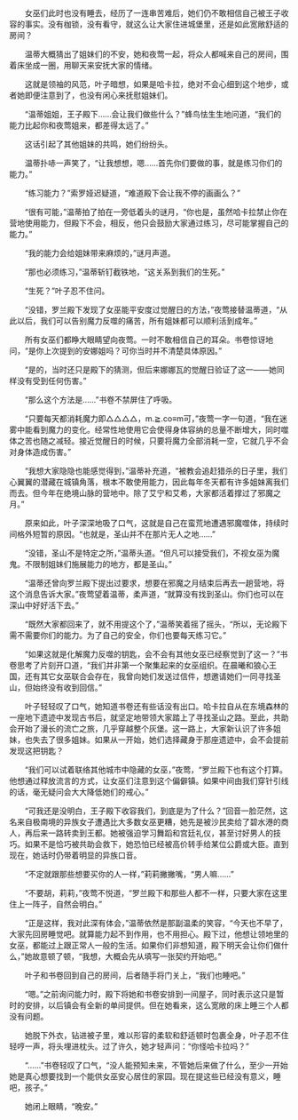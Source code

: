 　　女巫们此时也没有睡去，经历了一连串苦难后，她们仍不敢相信自己被王子收容的事实。没有枷锁，没有看守，就这么让大家住进城堡里，还是如此宽敞舒适的房间？

　　温蒂大概猜出了姐妹们的不安，她和夜莺一起，将众人都喊来自己的房间，围着床坐成一圈，用聊天来安抚大家的情绪。

　　这就是领袖的风范，叶子暗想，如果是哈卡拉，绝对不会心细到这个地步，或者她即便注意到了，也没有闲心来抚慰姐妹们。

　　“温蒂姐姐，王子殿下……会让我们做些什么？”蜂鸟怯生生地问道，“我们的能力比起你和夜莺姐来，都差得太远了。”

　　这话引起了其他姐妹的共鸣，她们纷纷头。

　　温蒂扑哧一声笑了，“让我想想，嗯……首先你们要做的事，就是练习你们的能力。”

　　“练习能力？”索罗娅迟疑道，“难道殿下会让我不停的画画么？”

　　“很有可能，”温蒂拍了拍在一旁低着头的谜月，“你也是，虽然哈卡拉禁止你在营地使用能力，但殿下不会，相反，他只会鼓励大家通过练习，尽可能掌握自己的能力。”

　　“我的能力会给姐妹带来麻烦的，”谜月声道。

　　“那也必须练习，”温蒂斩钉截铁地，“这关系到我们的生死。”

　　“生死？”叶子忍不住问。

　　“没错，罗兰殿下发现了女巫能平安度过觉醒日的方法，”夜莺接替温蒂道，“从此以后，我们可以告别魔力反噬的痛苦，所有姐妹都可以顺利活到成年。”

　　所有女巫们都睁大眼睛望向夜莺。一时不敢相信自己的耳朵。书卷惊讶地问，“是你上次提到的安娜姐吗？可你当时并不清楚具体原因。”

　　“是的，当时还只是殿下的猜测，但后来娜娜瓦的觉醒日验证了这一——她同样没有受到任何伤害。”

　　“那么这个方法是……”书卷不禁屏住了呼吸。

　　“只要每天都消耗魔力即△△△△，m.≧.co≡m可，”夜莺一字一句道，“我在迷雾中能看到魔力的变化。经常性地使用它会使得身体容纳的总量不断增大，同时噬体之苦也随之减轻。接近觉醒日的时候，只要将魔力全部消耗一空，它就几乎不会对身体造成伤害。”

　　“我想大家隐隐也能感觉得到，”温蒂补充道，“被教会追赶猎杀的日子里，我们心翼翼的潜藏在城镇角落，根本不敢使用能力，因此每年冬天都有许多姐妹离我们而去。但今年在绝境山脉的营地中。除了艾宁和艾希，大家都活着撑过了邪魔之月。”

　　原来如此，叶子深深地吸了口气，这就是自己在蛮荒地遭遇邪魔噬体，持续时间格外短暂的原因。“也就是，圣山并不在那片无人之地……”

　　“没错，圣山不是特定之所，”温蒂头道。“但凡可以接受我们，不视女巫为魔鬼。不限制姐妹们施展能力的地方，都是圣山。”

　　“温蒂还曾向罗兰殿下提出过要求，想要在邪魔之月结束后再去一趟营地，将这个消息告诉大家。”夜莺望着温蒂，柔声道，“就算没有找到圣山。你们也可以在深山中好好活下去。”

　　“既然大家都回来了，就不用提这个了，”温蒂笑着摇了摇头，“所以，无论殿下需不需要你们的能力。为了自己的安全，你们也要每天练习它。”

　　“如果这就是化解魔力反噬的钥匙，会不会有其他女巫已经察觉到了这一？”书卷思考了片刻开口道，“我们并非第一个聚集起来的女巫组织。在晨曦和狼心王国，还有其它女巫联合会存在，我曾向她们发送过信件，想邀请她们一同寻找圣山，但始终没有收到回信。”

　　叶子轻轻叹了口气，她知道书卷还有些话没有出口。哈卡拉自从在东境森林的一座地下遗迹中发现古书后，就坚定地带领大家踏上了寻找圣山之路。至此，共助会开始了漫长的流亡之旅，几乎穿越整个灰堡。这一路上，大家新认识了许多姐妹，也失去了很多姐妹。如果从一开始，她们选择藏身于那座遗迹中，会不会提前发现这把钥匙？

　　“我们可以试着联络其他城市中隐藏的女巫，”夜莺，“罗兰殿下也有这个打算。他想通过释放流言的方式，让女巫们注意到这个偏僻镇。如果中间由我们穿针引线的话，毫无疑问会大大降低她们的戒心。”

　　“可我还是没明白，王子殿下收容我们，到底是为了什么？”回音一脸茫然，这名来自极南境的异族女子遭遇比大多数女巫更糟，她先是被沙民卖给了碧水港的商人，再后来一路转卖到王都。她被强迫学习舞蹈和宫廷礼仪，甚至讨好男人的技巧。如果不是恰巧被共助会救下，她恐怕已经被高价转手给某位公爵或大臣。直到现在，她话时仍带着明显的异族口音。

　　“不定就跟那些想要买你的人一样，”莉莉撇撇嘴，“男人嘛……”

　　“不要胡，莉莉，”夜莺不悦道，“罗兰殿下和那些人都不一样，只要大家在这里住上一阵子，自然会明白。”

　　“正是这样，我对此深有体会，”温蒂依然是那副温柔的笑容，“今天也不早了，大家先回房睡觉吧。就算能力起不到作用，也不用担心。殿下过，他想让领地里的女巫，都能过上跟正常人一般的生活。如果你们非想知道，殿下明天会让你们做什么，”她故意顿了顿，“我想，大概会先从填写一张契约开始吧。”

　　叶子和书卷回到自己的房间，后者随手将门关上，“我们也睡吧。”

　　“嗯。”之前询问能力时，殿下将她和书卷安排到一间屋子，同时表示这只是暂时的安排，以后镇会有全新的单间提供。但在她看来，这么宽敞的床上睡三个人都没有问题。

　　她脱下外衣，钻进被子里，难以形容的柔软和舒适顿时包裹全身，叶子忍不住轻哼一声，将头埋进枕头。过了许久，她才轻声问：“你怪哈卡拉吗？”

　　“……”书卷轻叹了口气，“没人能预知未来，不管她后来做了什么，至少一开始她是真心想要找到一个能供女巫安心居住的家园。现在提这些已经没有意义，睡吧，孩子。”

　　她闭上眼睛，“晚安。”
